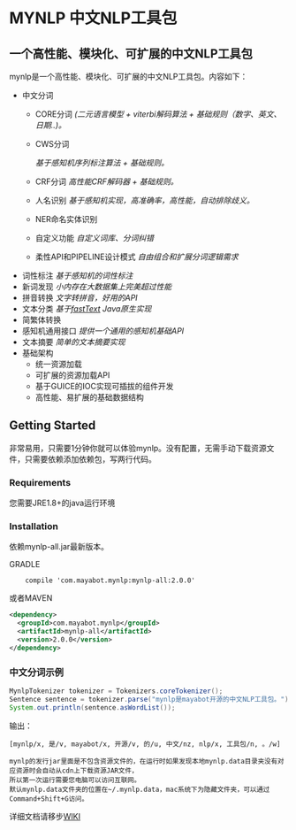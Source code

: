 # MYNLP 中文NLP工具包

## 一个高性能、模块化、可扩展的中文NLP工具包

mynlp是一个高性能、模块化、可扩展的中文NLP工具包。内容如下：
- 中文分词
    - CORE分词 
        _(二元语言模型 + viterbi解码算法 + 基础规则（数字、英文、日期..)。_
    - CWS分词
    
        _基于感知机序列标注算法 + 基础规则。_
    - CRF分词
        _高性能CRF解码器 + 基础规则。_
    - 人名识别
        _基于感知机实现，高准确率，高性能，自动排除歧义。_
    - NER命名实体识别
    - 自定义功能 
        _自定义词库、分词纠错_
    - 柔性API和PIPELINE设计模式
        _自由组合和扩展分词逻辑需求_
- 词性标注
    _基于感知机的词性标注_
- 新词发现
    _小内存在大数据集上完美超过性能_
- 拼音转换
    _文字转拼音，好用的API_
- 文本分类
    _基于[fastText](https://github.com/mayabot/fastText4j) Java原生实现_
- 简繁体转换
- 感知机通用接口
    _提供一个通用的感知机基础API_
- 文本摘要
    _简单的文本摘要实现_
- 基础架构
    - 统一资源加载
    - 可扩展的资源加载API
    - 基于GUICE的IOC实现可插拔的组件开发
    - 高性能、易扩展的基础数据结构


## Getting Started
非常易用，只需要1分钟你就可以体验mynlp。没有配置，无需手动下载资源文件，只需要依赖添加依赖包，写两行代码。

### Requirements
您需要JRE1.8+的java运行环境

### Installation

依赖mynlp-all.jar最新版本。

GRADLE
```
    compile 'com.mayabot.mynlp:mynlp-all:2.0.0'
```
或者MAVEN
```xml
<dependency>
  <groupId>com.mayabot.mynlp</groupId>
  <artifactId>mynlp-all</artifactId>
  <version>2.0.0</version>
</dependency>
```

### 中文分词示例

```java
MynlpTokenizer tokenizer = Tokenizers.coreTokenizer();
Sentence sentence = tokenizer.parse("mynlp是mayabot开源的中文NLP工具包。");
System.out.println(sentence.asWordList());
```
输出：
```text
[mynlp/x, 是/v, mayabot/x, 开源/v, 的/u, 中文/nz, nlp/x, 工具包/n, 。/w]
```

    mynlp的发行jar里面是不包含资源文件的，在运行时如果发现本地mynlp.data目录夹没有对应资源时会自动从cdn上下载资源JAR文件，
    所以第一次运行需要您电脑可以访问互联网。
    默认mynlp.data文件夹的位置在~/.mynlp.data，mac系统下为隐藏文件夹，可以通过Command+Shift+G访问。


详细文档请移步[WIKI](https://github.com/mayabot/mynlp/wiki/Home)